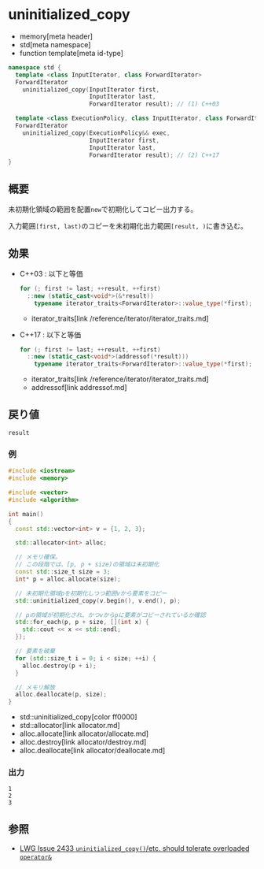 # uninitialized_copy
* memory[meta header]
* std[meta namespace]
* function template[meta id-type]

```cpp
namespace std {
  template <class InputIterator, class ForwardIterator>
  ForwardIterator
    uninitialized_copy(InputIterator first,
                       InputIterator last,
                       ForwardIterator result); // (1) C++03

  template <class ExecutionPolicy, class InputIterator, class ForwardIterator>
  ForwardIterator
    uninitialized_copy(ExecutionPolicy&& exec,
                       InputIterator first,
                       InputIterator last,
                       ForwardIterator result); // (2) C++17
}
```

## 概要
未初期化領域の範囲を配置`new`で初期化してコピー出力する。

入力範囲`[first, last)`のコピーを未初期化出力範囲`[result, )`に書き込む。


## 効果
- C++03 : 以下と等価
    ```cpp
    for (; first != last; ++result, ++first)
      ::new (static_cast<void*>(&*result))
        typename iterator_traits<ForwardIterator>::value_type(*first);
    ```
    * iterator_traits[link /reference/iterator/iterator_traits.md]

- C++17 : 以下と等価
    ```cpp
    for (; first != last; ++result, ++first)
      ::new (static_cast<void*>(addressof(*result)))
        typename iterator_traits<ForwardIterator>::value_type(*first);
    ```
    * iterator_traits[link /reference/iterator/iterator_traits.md]
    * addressof[link addressof.md]


## 戻り値
`result`


### 例
```cpp example
#include <iostream>
#include <memory>

#include <vector>
#include <algorithm>

int main()
{
  const std::vector<int> v = {1, 2, 3};

  std::allocator<int> alloc;

  // メモリ確保。
  // この段階では、[p, p + size)の領域は未初期化
  const std::size_t size = 3;
  int* p = alloc.allocate(size);

  // 未初期化領域pを初期化しつつ範囲vから要素をコピー
  std::uninitialized_copy(v.begin(), v.end(), p);

  // pの領域が初期化され、かつvからpに要素がコピーされているか確認
  std::for_each(p, p + size, [](int x) {
    std::cout << x << std::endl;
  });

  // 要素を破棄
  for (std::size_t i = 0; i < size; ++i) {
    alloc.destroy(p + i);
  }

  // メモリ解放
  alloc.deallocate(p, size);
}
```
* std::uninitialized_copy[color ff0000]
* std::allocator[link allocator.md]
* alloc.allocate[link allocator/allocate.md]
* alloc.destroy[link allocator/destroy.md]
* alloc.deallocate[link allocator/deallocate.md]

### 出力
```
1
2
3
```


## 参照
- [LWG Issue 2433 `uninitialized_copy()`/etc. should tolerate overloaded `operator&`](https://wg21.cmeerw.net/lwg/issue2433)
